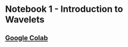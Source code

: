 # Notebook 1 - Introduction to Wavelets

## [Google Colab](https://colab.research.google.com/drive/14Y5Bi3ub3AZxTPqbUKugZ1ivpFMsCjMb)
